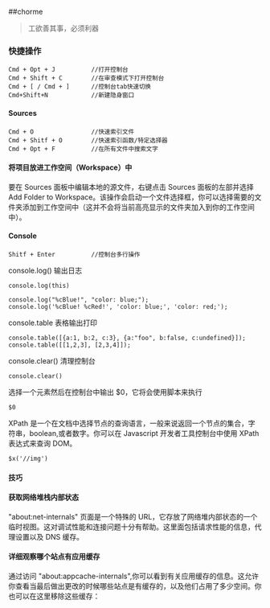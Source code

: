 ##chorme
> 工欲善其事，必须利器

### 快捷操作
```
Cmd + Opt + J          //打开控制台
Cmd + Shift + C        //在审查模式下打开控制台
Cmd + [ / Cmd + ]      //控制台tab快速切换
Cmd+Shift+N            //新建隐身窗口
```

#### Sources
```
Cmd + O                //快速索引文件
Cmd + Shitf + O        //快速索引函数/特定选择器
Cmd + Opt + F          //在所有文件中搜索文字
```
#### 将项目放进工作空间（Workspace）中
要在 Sources 面板中编辑本地的源文件，右键点击 Sources 面板的左部并选择 Add Folder to Workspace。该操作会启动一个文件选择框，你可以选择需要的文件夹添加到工作空间中（这并不会将当前高亮显示的文件夹加入到你的工作空间中）。

#### Console

```
Shitf + Enter          //控制台多行操作
```
console.log() 输出日志
```
console.log(this)

console.log("%cBlue!", "color: blue;");
console.log('%cBlue! %cRed!', 'color: blue;', 'color: red;');
```

console.table 表格输出打印
```
console.table([{a:1, b:2, c:3}, {a:"foo", b:false, c:undefined}]);
console.table([[1,2,3], [2,3,4]]);
```
console.clear() 清理控制台
```
console.clear()
```
选择一个元素然后在控制台中输出 $0，它将会使用脚本来执行
```
$0
```
XPath 是一个在文档中选择节点的查询语言，一般来说返回一个节点的集合，字符串，boolean,或者数字。你可以在 Javascript 开发者工具控制台中使用 XPath 表达式来查询 DOM。
```
$x('//img')
```

#### 技巧

#### 获取网络堆栈内部状态
"about:net-internals" 页面是一个特殊的 URL，它存放了网络堆内部状态的一个临时视图。这对调试性能和连接问题十分有帮助。这里面包括请求性能的信息，代理设置以及 DNS 缓存。

#### 详细观察哪个站点有应用缓存

通过访问 "about:appcache-internals",你可以看到有关应用缓存的信息。这允许你查看当最后做出更改的时候哪些站点是有缓存的，以及他们占用了多少空间。你也可以在这里移除这些缓存：

